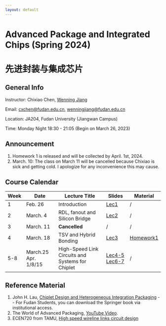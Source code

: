 ```yaml
---
layout: default
---
```


# Advanced Package and Integrated Chips (Spring 2024)
# 先进封装与集成芯片

## General Info

Instructor: Chixiao Chen, [Wenning Jiang](https://fics.fudan.edu.cn/99/ec/c22621a432620/page.htm)

Email: cxchen@fudan.edu.cn, wenningjiang@fudan.edu.cn

Location: JA204, Fudan University (Jiangwan Campus)

Time: Monday Night 18:30 - 21:05 (Begin on March 26, 2023)

## Announcement

1. Homework 1 is released and will be collected by April. 1st, 2024.
1. March. 10: The class on March 11 will be cancelled because Chixiao is sick and getting cold. I apologize for any inconvenience this may cause.



## Course Calendar

 Week | Date | Lecture Title | Slides | Material|
 ---- |  ---- |-----|-----|----|
1| Feb. 26 | Introduction | [Lec1](./chiplet01.pdf) | / |
2| March. 4 | RDL, fanout and Silicon Bridge | [Lec2](./chiplet02.pdf) | / |
3| March. 11 | **Cancelled** | / | / |
4| March. 18 | TSV and Hybrid Bonding | [Lec3](./chiplet03.pdf) | [Homework1](./chiplet_hmwk_01_2024.pdf) |
5-8| March.25 Apr. 1/8/15 | High-Speed Link Circuits and Systems for Chiplet | [Lec4-5](./chiplet-04-05.pdf) [Lec6-7](./chiplet-06-07.pdf)| / |


## Reference Material

1. John H. Lau, [Chiplet Design and Heterogeneous Integration Packaging](https://link.springer.com/book/10.1007/978-981-19-9917-8) -- For Fudan Students, you can download the Springer book via institutional access.
2. The World of Advanced Packaging, [YouTube Video](https://youtu.be/-egYoxajTz0?si=zYukszzz4EPon9Cf).
3. ECEN720 from TAMU, [High speed wireline links circuit design](https://people.engr.tamu.edu/spalermo/ecen720.html)

